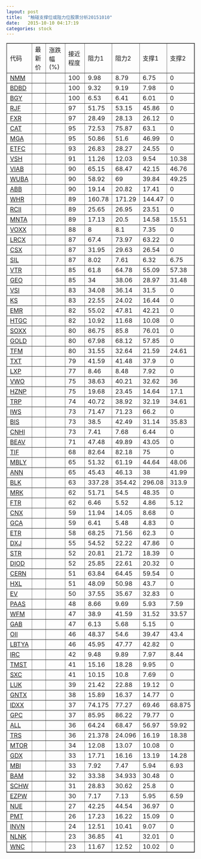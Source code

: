 ```yaml
---
layout: post
title:  "触碰支撑位或阻力位股票分析20151010"
date:   2015-10-10 04:17:19
categories: stock
---
```

<script type="text/javascript">
var stockList = []
stockList.push('gb_nmm');
stockList.push('gb_bdbd');
stockList.push('gb_bgy');
stockList.push('gb_rjf');
stockList.push('gb_fxr');
stockList.push('gb_cat');
stockList.push('gb_mga');
stockList.push('gb_etfc');
stockList.push('gb_vsh');
stockList.push('gb_viab');
stockList.push('gb_wuba');
stockList.push('gb_abb');
stockList.push('gb_whr');
stockList.push('gb_rcii');
stockList.push('gb_mnta');
stockList.push('gb_voxx');
stockList.push('gb_lrcx');
stockList.push('gb_csx');
stockList.push('gb_sil');
stockList.push('gb_vtr');
stockList.push('gb_geo');
stockList.push('gb_vsi');
stockList.push('gb_ks');
stockList.push('gb_emr');
stockList.push('gb_htgc');
stockList.push('gb_soxx');
stockList.push('gb_gold');
stockList.push('gb_tfm');
stockList.push('gb_txt');
stockList.push('gb_lxp');
stockList.push('gb_vwo');
stockList.push('gb_hznp');
stockList.push('gb_trp');
stockList.push('gb_iws');
stockList.push('gb_bis');
stockList.push('gb_cnhi');
stockList.push('gb_beav');
stockList.push('gb_tif');
stockList.push('gb_mbly');
stockList.push('gb_ann');
stockList.push('gb_blk');
stockList.push('gb_mrk');
stockList.push('gb_ftr');
stockList.push('gb_cnx');
stockList.push('gb_gca');
stockList.push('gb_etr');
stockList.push('gb_dxj');
stockList.push('gb_str');
stockList.push('gb_diod');
stockList.push('gb_cern');
stockList.push('gb_hxl');
stockList.push('gb_ev');
stockList.push('gb_paas');
stockList.push('gb_wfm');
stockList.push('gb_gab');
stockList.push('gb_oii');
stockList.push('gb_lbtya');
stockList.push('gb_irc');
stockList.push('gb_tmst');
stockList.push('gb_sxc');
stockList.push('gb_luk');
stockList.push('gb_gntx');
stockList.push('gb_idxx');
stockList.push('gb_gpc');
stockList.push('gb_all');
stockList.push('gb_trs');
stockList.push('gb_mtor');
stockList.push('gb_gdx');
stockList.push('gb_mbi');
stockList.push('gb_bam');
stockList.push('gb_schw');
stockList.push('gb_ezpw');
stockList.push('gb_nue');
stockList.push('gb_pmt');
stockList.push('gb_invn');
stockList.push('gb_nlnk');
stockList.push('gb_wnc');
</script>
<table border="1">
 <tr>
 <td>代码</td>
 <td>最新价</td>
 <td>涨跌幅(%)</td>
 <td>接近程度</td>
 <td>阻力1</td>
 <td>阻力2</td>
 <td>支撑1</td>
 <td>支撑2</td>
</tr>
  <tr id="nmm" class="red">
  <td><a href="http://stock.finance.sina.com.cn/usstock/quotes/NMM.html" target="_blank">NMM</a></td><td></td><td></td><td>100</td><td>9.98</td><td>8.79</td><td>6.75</td><td>0</td></tr>
  <tr id="bdbd" class="red">
  <td><a href="http://stock.finance.sina.com.cn/usstock/quotes/BDBD.html" target="_blank">BDBD</a></td><td></td><td></td><td>100</td><td>9.32</td><td>9.19</td><td>7.98</td><td>0</td></tr>
  <tr id="bgy" class="red">
  <td><a href="http://stock.finance.sina.com.cn/usstock/quotes/BGY.html" target="_blank">BGY</a></td><td></td><td></td><td>100</td><td>6.53</td><td>6.41</td><td>6.01</td><td>0</td></tr>
  <tr id="rjf" class="red">
  <td><a href="http://stock.finance.sina.com.cn/usstock/quotes/RJF.html" target="_blank">RJF</a></td><td></td><td></td><td>97</td><td>51.75</td><td>53.15</td><td>45.86</td><td>0</td></tr>
  <tr id="fxr" class="red">
  <td><a href="http://stock.finance.sina.com.cn/usstock/quotes/FXR.html" target="_blank">FXR</a></td><td></td><td></td><td>97</td><td>28.49</td><td>28.13</td><td>26.12</td><td>0</td></tr>
  <tr id="cat" class="red">
  <td><a href="http://stock.finance.sina.com.cn/usstock/quotes/CAT.html" target="_blank">CAT</a></td><td></td><td></td><td>95</td><td>72.53</td><td>75.87</td><td>63.1</td><td>0</td></tr>
  <tr id="mga" class="red">
  <td><a href="http://stock.finance.sina.com.cn/usstock/quotes/MGA.html" target="_blank">MGA</a></td><td></td><td></td><td>95</td><td>50.86</td><td>51.6</td><td>46.99</td><td>0</td></tr>
  <tr id="etfc" class="red">
  <td><a href="http://stock.finance.sina.com.cn/usstock/quotes/ETFC.html" target="_blank">ETFC</a></td><td></td><td></td><td>93</td><td>26.83</td><td>28.27</td><td>24.55</td><td>0</td></tr>
  <tr id="vsh" class="green">
  <td><a href="http://stock.finance.sina.com.cn/usstock/quotes/VSH.html" target="_blank">VSH</a></td><td></td><td></td><td>91</td><td>11.26</td><td>12.03</td><td>9.54</td><td>10.38</td></tr>
  <tr id="viab" class="green">
  <td><a href="http://stock.finance.sina.com.cn/usstock/quotes/VIAB.html" target="_blank">VIAB</a></td><td></td><td></td><td>90</td><td>65.15</td><td>68.47</td><td>42.15</td><td>46.76</td></tr>
  <tr id="wuba" class="green">
  <td><a href="http://stock.finance.sina.com.cn/usstock/quotes/WUBA.html" target="_blank">WUBA</a></td><td></td><td></td><td>90</td><td>58.92</td><td>69</td><td>39.84</td><td>49.25</td></tr>
  <tr id="abb" class="red">
  <td><a href="http://stock.finance.sina.com.cn/usstock/quotes/ABB.html" target="_blank">ABB</a></td><td></td><td></td><td>90</td><td>19.14</td><td>20.82</td><td>17.41</td><td>0</td></tr>
  <tr id="whr" class="red">
  <td><a href="http://stock.finance.sina.com.cn/usstock/quotes/WHR.html" target="_blank">WHR</a></td><td></td><td></td><td>89</td><td>160.78</td><td>171.29</td><td>144.47</td><td>0</td></tr>
  <tr id="rcii" class="red">
  <td><a href="http://stock.finance.sina.com.cn/usstock/quotes/RCII.html" target="_blank">RCII</a></td><td></td><td></td><td>89</td><td>25.65</td><td>26.95</td><td>23.51</td><td>0</td></tr>
  <tr id="mnta" class="red">
  <td><a href="http://stock.finance.sina.com.cn/usstock/quotes/MNTA.html" target="_blank">MNTA</a></td><td></td><td></td><td>89</td><td>17.13</td><td>20.5</td><td>14.58</td><td>15.51</td></tr>
  <tr id="voxx" class="red">
  <td><a href="http://stock.finance.sina.com.cn/usstock/quotes/VOXX.html" target="_blank">VOXX</a></td><td></td><td></td><td>88</td><td>8</td><td>8.1</td><td>7.35</td><td>0</td></tr>
  <tr id="lrcx" class="red">
  <td><a href="http://stock.finance.sina.com.cn/usstock/quotes/LRCX.html" target="_blank">LRCX</a></td><td></td><td></td><td>87</td><td>67.4</td><td>73.97</td><td>63.22</td><td>0</td></tr>
  <tr id="csx" class="red">
  <td><a href="http://stock.finance.sina.com.cn/usstock/quotes/CSX.html" target="_blank">CSX</a></td><td></td><td></td><td>87</td><td>31.95</td><td>29.63</td><td>26.54</td><td>0</td></tr>
  <tr id="sil" class="red">
  <td><a href="http://stock.finance.sina.com.cn/usstock/quotes/SIL.html" target="_blank">SIL</a></td><td></td><td></td><td>87</td><td>8.02</td><td>7.61</td><td>6.32</td><td>6.75</td></tr>
  <tr id="vtr" class="green">
  <td><a href="http://stock.finance.sina.com.cn/usstock/quotes/VTR.html" target="_blank">VTR</a></td><td></td><td></td><td>85</td><td>61.8</td><td>64.78</td><td>55.09</td><td>57.38</td></tr>
  <tr id="geo" class="green">
  <td><a href="http://stock.finance.sina.com.cn/usstock/quotes/GEO.html" target="_blank">GEO</a></td><td></td><td></td><td>85</td><td>34</td><td>38.06</td><td>28.97</td><td>31.48</td></tr>
  <tr id="vsi" class="red">
  <td><a href="http://stock.finance.sina.com.cn/usstock/quotes/VSI.html" target="_blank">VSI</a></td><td></td><td></td><td>83</td><td>34.08</td><td>36.14</td><td>31.5</td><td>0</td></tr>
  <tr id="ks" class="red">
  <td><a href="http://stock.finance.sina.com.cn/usstock/quotes/KS.html" target="_blank">KS</a></td><td></td><td></td><td>83</td><td>22.55</td><td>24.02</td><td>16.44</td><td>0</td></tr>
  <tr id="emr" class="red">
  <td><a href="http://stock.finance.sina.com.cn/usstock/quotes/EMR.html" target="_blank">EMR</a></td><td></td><td></td><td>82</td><td>55.02</td><td>47.81</td><td>42.21</td><td>0</td></tr>
  <tr id="htgc" class="red">
  <td><a href="http://stock.finance.sina.com.cn/usstock/quotes/HTGC.html" target="_blank">HTGC</a></td><td></td><td></td><td>82</td><td>10.92</td><td>11.68</td><td>10.08</td><td>0</td></tr>
  <tr id="soxx" class="red">
  <td><a href="http://stock.finance.sina.com.cn/usstock/quotes/SOXX.html" target="_blank">SOXX</a></td><td></td><td></td><td>80</td><td>86.75</td><td>85.8</td><td>76.01</td><td>0</td></tr>
  <tr id="gold" class="red">
  <td><a href="http://stock.finance.sina.com.cn/usstock/quotes/GOLD.html" target="_blank">GOLD</a></td><td></td><td></td><td>80</td><td>67.98</td><td>68.12</td><td>57.85</td><td>0</td></tr>
  <tr id="tfm" class="green">
  <td><a href="http://stock.finance.sina.com.cn/usstock/quotes/TFM.html" target="_blank">TFM</a></td><td></td><td></td><td>80</td><td>31.55</td><td>32.64</td><td>21.59</td><td>24.61</td></tr>
  <tr id="txt" class="red">
  <td><a href="http://stock.finance.sina.com.cn/usstock/quotes/TXT.html" target="_blank">TXT</a></td><td></td><td></td><td>79</td><td>41.59</td><td>41.48</td><td>37.9</td><td>0</td></tr>
  <tr id="lxp" class="red">
  <td><a href="http://stock.finance.sina.com.cn/usstock/quotes/LXP.html" target="_blank">LXP</a></td><td></td><td></td><td>77</td><td>8.46</td><td>8.48</td><td>7.92</td><td>0</td></tr>
  <tr id="vwo" class="green">
  <td><a href="http://stock.finance.sina.com.cn/usstock/quotes/VWO.html" target="_blank">VWO</a></td><td></td><td></td><td>75</td><td>38.63</td><td>40.21</td><td>32.62</td><td>36</td></tr>
  <tr id="hznp" class="red">
  <td><a href="http://stock.finance.sina.com.cn/usstock/quotes/HZNP.html" target="_blank">HZNP</a></td><td></td><td></td><td>75</td><td>19.68</td><td>23.45</td><td>14.64</td><td>17.1</td></tr>
  <tr id="trp" class="green">
  <td><a href="http://stock.finance.sina.com.cn/usstock/quotes/TRP.html" target="_blank">TRP</a></td><td></td><td></td><td>74</td><td>40.72</td><td>38.92</td><td>32.19</td><td>34.61</td></tr>
  <tr id="iws" class="red">
  <td><a href="http://stock.finance.sina.com.cn/usstock/quotes/IWS.html" target="_blank">IWS</a></td><td></td><td></td><td>73</td><td>71.47</td><td>71.23</td><td>66.2</td><td>0</td></tr>
  <tr id="bis" class="green">
  <td><a href="http://stock.finance.sina.com.cn/usstock/quotes/BIS.html" target="_blank">BIS</a></td><td></td><td></td><td>73</td><td>38.5</td><td>42.49</td><td>31.14</td><td>35.83</td></tr>
  <tr id="cnhi" class="red">
  <td><a href="http://stock.finance.sina.com.cn/usstock/quotes/CNHI.html" target="_blank">CNHI</a></td><td></td><td></td><td>73</td><td>7.41</td><td>7.68</td><td>6.44</td><td>0</td></tr>
  <tr id="beav" class="red">
  <td><a href="http://stock.finance.sina.com.cn/usstock/quotes/BEAV.html" target="_blank">BEAV</a></td><td></td><td></td><td>71</td><td>47.48</td><td>49.89</td><td>43.05</td><td>0</td></tr>
  <tr id="tif" class="red">
  <td><a href="http://stock.finance.sina.com.cn/usstock/quotes/TIF.html" target="_blank">TIF</a></td><td></td><td></td><td>68</td><td>82.64</td><td>82.18</td><td>75</td><td>0</td></tr>
  <tr id="mbly" class="green">
  <td><a href="http://stock.finance.sina.com.cn/usstock/quotes/MBLY.html" target="_blank">MBLY</a></td><td></td><td></td><td>65</td><td>51.32</td><td>61.19</td><td>44.64</td><td>48.06</td></tr>
  <tr id="ann" class="red">
  <td><a href="http://stock.finance.sina.com.cn/usstock/quotes/ANN.html" target="_blank">ANN</a></td><td></td><td></td><td>65</td><td>45.43</td><td>46.13</td><td>38</td><td>41.99</td></tr>
  <tr id="blk" class="green">
  <td><a href="http://stock.finance.sina.com.cn/usstock/quotes/BLK.html" target="_blank">BLK</a></td><td></td><td></td><td>63</td><td>337.28</td><td>354.42</td><td>296.08</td><td>313.9</td></tr>
  <tr id="mrk" class="red">
  <td><a href="http://stock.finance.sina.com.cn/usstock/quotes/MRK.html" target="_blank">MRK</a></td><td></td><td></td><td>62</td><td>51.71</td><td>54.5</td><td>48.35</td><td>0</td></tr>
  <tr id="ftr" class="green">
  <td><a href="http://stock.finance.sina.com.cn/usstock/quotes/FTR.html" target="_blank">FTR</a></td><td></td><td></td><td>62</td><td>6.46</td><td>5.52</td><td>4.86</td><td>5.12</td></tr>
  <tr id="cnx" class="red">
  <td><a href="http://stock.finance.sina.com.cn/usstock/quotes/CNX.html" target="_blank">CNX</a></td><td></td><td></td><td>59</td><td>11.94</td><td>14.05</td><td>8.68</td><td>0</td></tr>
  <tr id="gca" class="green">
  <td><a href="http://stock.finance.sina.com.cn/usstock/quotes/GCA.html" target="_blank">GCA</a></td><td></td><td></td><td>59</td><td>6.41</td><td>5.48</td><td>4.83</td><td>0</td></tr>
  <tr id="etr" class="red">
  <td><a href="http://stock.finance.sina.com.cn/usstock/quotes/ETR.html" target="_blank">ETR</a></td><td></td><td></td><td>58</td><td>68.25</td><td>71.56</td><td>62.3</td><td>0</td></tr>
  <tr id="dxj" class="green">
  <td><a href="http://stock.finance.sina.com.cn/usstock/quotes/DXJ.html" target="_blank">DXJ</a></td><td></td><td></td><td>55</td><td>54.52</td><td>52.22</td><td>47.86</td><td>0</td></tr>
  <tr id="str" class="red">
  <td><a href="http://stock.finance.sina.com.cn/usstock/quotes/STR.html" target="_blank">STR</a></td><td></td><td></td><td>52</td><td>20.81</td><td>21.72</td><td>18.39</td><td>0</td></tr>
  <tr id="diod" class="red">
  <td><a href="http://stock.finance.sina.com.cn/usstock/quotes/DIOD.html" target="_blank">DIOD</a></td><td></td><td></td><td>52</td><td>25.85</td><td>22.61</td><td>20.32</td><td>0</td></tr>
  <tr id="cern" class="green">
  <td><a href="http://stock.finance.sina.com.cn/usstock/quotes/CERN.html" target="_blank">CERN</a></td><td></td><td></td><td>51</td><td>63.84</td><td>64.45</td><td>59.54</td><td>0</td></tr>
  <tr id="hxl" class="red">
  <td><a href="http://stock.finance.sina.com.cn/usstock/quotes/HXL.html" target="_blank">HXL</a></td><td></td><td></td><td>51</td><td>48.09</td><td>50.98</td><td>43.7</td><td>0</td></tr>
  <tr id="ev" class="red">
  <td><a href="http://stock.finance.sina.com.cn/usstock/quotes/EV.html" target="_blank">EV</a></td><td></td><td></td><td>50</td><td>37.55</td><td>35.67</td><td>32.83</td><td>0</td></tr>
  <tr id="paas" class="green">
  <td><a href="http://stock.finance.sina.com.cn/usstock/quotes/PAAS.html" target="_blank">PAAS</a></td><td></td><td></td><td>48</td><td>8.66</td><td>9.69</td><td>5.93</td><td>7.59</td></tr>
  <tr id="wfm" class="green">
  <td><a href="http://stock.finance.sina.com.cn/usstock/quotes/WFM.html" target="_blank">WFM</a></td><td></td><td></td><td>47</td><td>38.9</td><td>41.59</td><td>31.52</td><td>33.57</td></tr>
  <tr id="gab" class="red">
  <td><a href="http://stock.finance.sina.com.cn/usstock/quotes/GAB.html" target="_blank">GAB</a></td><td></td><td></td><td>47</td><td>6.13</td><td>5.68</td><td>5.15</td><td>0</td></tr>
  <tr id="oii" class="red">
  <td><a href="http://stock.finance.sina.com.cn/usstock/quotes/OII.html" target="_blank">OII</a></td><td></td><td></td><td>46</td><td>48.37</td><td>54.6</td><td>39.47</td><td>43.4</td></tr>
  <tr id="lbtya" class="red">
  <td><a href="http://stock.finance.sina.com.cn/usstock/quotes/LBTYA.html" target="_blank">LBTYA</a></td><td></td><td></td><td>46</td><td>45.95</td><td>47.77</td><td>42.82</td><td>0</td></tr>
  <tr id="irc" class="green">
  <td><a href="http://stock.finance.sina.com.cn/usstock/quotes/IRC.html" target="_blank">IRC</a></td><td></td><td></td><td>42</td><td>9.48</td><td>9.89</td><td>7.97</td><td>8.44</td></tr>
  <tr id="tmst" class="red">
  <td><a href="http://stock.finance.sina.com.cn/usstock/quotes/TMST.html" target="_blank">TMST</a></td><td></td><td></td><td>41</td><td>15.16</td><td>18.28</td><td>9.95</td><td>0</td></tr>
  <tr id="sxc" class="red">
  <td><a href="http://stock.finance.sina.com.cn/usstock/quotes/SXC.html" target="_blank">SXC</a></td><td></td><td></td><td>41</td><td>10.15</td><td>10.8</td><td>7.69</td><td>0</td></tr>
  <tr id="luk" class="red">
  <td><a href="http://stock.finance.sina.com.cn/usstock/quotes/LUK.html" target="_blank">LUK</a></td><td></td><td></td><td>39</td><td>21.42</td><td>22.88</td><td>19.12</td><td>0</td></tr>
  <tr id="gntx" class="green">
  <td><a href="http://stock.finance.sina.com.cn/usstock/quotes/GNTX.html" target="_blank">GNTX</a></td><td></td><td></td><td>38</td><td>15.89</td><td>16.37</td><td>14.77</td><td>0</td></tr>
  <tr id="idxx" class="red">
  <td><a href="http://stock.finance.sina.com.cn/usstock/quotes/IDXX.html" target="_blank">IDXX</a></td><td></td><td></td><td>37</td><td>74.175</td><td>77.27</td><td>69.46</td><td>68.875</td></tr>
  <tr id="gpc" class="red">
  <td><a href="http://stock.finance.sina.com.cn/usstock/quotes/GPC.html" target="_blank">GPC</a></td><td></td><td></td><td>37</td><td>85.95</td><td>86.22</td><td>79.77</td><td>0</td></tr>
  <tr id="all" class="green">
  <td><a href="http://stock.finance.sina.com.cn/usstock/quotes/ALL.html" target="_blank">ALL</a></td><td></td><td></td><td>36</td><td>64.24</td><td>68.47</td><td>56.97</td><td>59.92</td></tr>
  <tr id="trs" class="green">
  <td><a href="http://stock.finance.sina.com.cn/usstock/quotes/TRS.html" target="_blank">TRS</a></td><td></td><td></td><td>36</td><td>21.378</td><td>24.096</td><td>16.19</td><td>18.38</td></tr>
  <tr id="mtor" class="red">
  <td><a href="http://stock.finance.sina.com.cn/usstock/quotes/MTOR.html" target="_blank">MTOR</a></td><td></td><td></td><td>34</td><td>12.08</td><td>13.07</td><td>10.08</td><td>0</td></tr>
  <tr id="gdx" class="green">
  <td><a href="http://stock.finance.sina.com.cn/usstock/quotes/GDX.html" target="_blank">GDX</a></td><td></td><td></td><td>33</td><td>17.71</td><td>16.16</td><td>13.19</td><td>14.28</td></tr>
  <tr id="mbi" class="red">
  <td><a href="http://stock.finance.sina.com.cn/usstock/quotes/MBI.html" target="_blank">MBI</a></td><td></td><td></td><td>33</td><td>7.92</td><td>7.47</td><td>5.94</td><td>6.93</td></tr>
  <tr id="bam" class="green">
  <td><a href="http://stock.finance.sina.com.cn/usstock/quotes/BAM.html" target="_blank">BAM</a></td><td></td><td></td><td>32</td><td>33.38</td><td>34.933</td><td>30.48</td><td>0</td></tr>
  <tr id="schw" class="red">
  <td><a href="http://stock.finance.sina.com.cn/usstock/quotes/SCHW.html" target="_blank">SCHW</a></td><td></td><td></td><td>31</td><td>28.83</td><td>30.62</td><td>25.8</td><td>0</td></tr>
  <tr id="ezpw" class="red">
  <td><a href="http://stock.finance.sina.com.cn/usstock/quotes/EZPW.html" target="_blank">EZPW</a></td><td></td><td></td><td>30</td><td>7.17</td><td>7.13</td><td>5.95</td><td>6.59</td></tr>
  <tr id="nue" class="red">
  <td><a href="http://stock.finance.sina.com.cn/usstock/quotes/NUE.html" target="_blank">NUE</a></td><td></td><td></td><td>27</td><td>42.25</td><td>44.54</td><td>36.97</td><td>0</td></tr>
  <tr id="pmt" class="red">
  <td><a href="http://stock.finance.sina.com.cn/usstock/quotes/PMT.html" target="_blank">PMT</a></td><td></td><td></td><td>26</td><td>17.23</td><td>16.22</td><td>15.09</td><td>0</td></tr>
  <tr id="invn" class="red">
  <td><a href="http://stock.finance.sina.com.cn/usstock/quotes/INVN.html" target="_blank">INVN</a></td><td></td><td></td><td>24</td><td>12.51</td><td>10.41</td><td>9.07</td><td>0</td></tr>
  <tr id="nlnk" class="green">
  <td><a href="http://stock.finance.sina.com.cn/usstock/quotes/NLNK.html" target="_blank">NLNK</a></td><td></td><td></td><td>23</td><td>36.85</td><td>41</td><td>32.01</td><td>0</td></tr>
  <tr id="wnc" class="red">
  <td><a href="http://stock.finance.sina.com.cn/usstock/quotes/WNC.html" target="_blank">WNC</a></td><td></td><td></td><td>23</td><td>11.67</td><td>12.52</td><td>10.02</td><td>0</td></tr>
</table>
